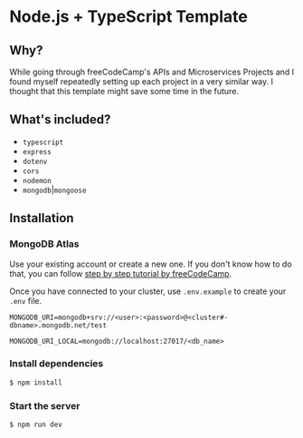 # Node.js + TypeScript Template

## Why?

While going through freeCodeCamp's APIs and Microservices Projects and I found myself 
repeatedly setting up each project in a very similar way. I thought that this template 
might save some time in the future.

## What's included?

* `typescript`
* `express`
* `dotenv`
* `cors`
* `nodemon`
* `mongodb`|`mongoose`

## Installation

### MongoDB Atlas
Use your existing account or create a new one. If you don't know how to do that, you can 
follow [step by step tutorial by freeCodeCamp](https://www.freecodecamp.org/learn/apis-and-microservices/mongodb-and-mongoose/).

Once you have connected to your cluster, use `.env.example` to create your `.env` file.

```env
MONGODB_URI=mongodb+srv://<user>:<password>@<cluster#-dbname>.mongodb.net/test

MONGODB_URI_LOCAL=mongodb://localhost:27017/<db_name>
```

### Install dependencies
```bash
$ npm install
```

### Start the server
```bash
$ npm run dev
```
